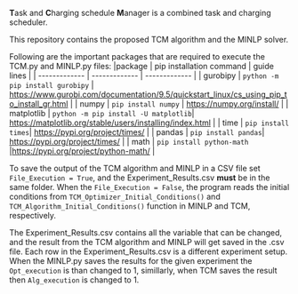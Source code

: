 **T**ask and **C**harging schedule **M**anager is a combined task and charging scheduler.

This repository contains the proposed TCM algorithm and the MINLP solver. 


Following are the important packages that are required to execute the TCM.py and MINLP.py files:
|package | pip installation command | guide lines |
| ------------- | ------------- | ------------- |
| gurobipy | `python -m pip install gurobipy`   | https://www.gurobi.com/documentation/9.5/quickstart_linux/cs_using_pip_to_install_gr.html |
| numpy  | `pip install numpy`  | https://numpy.org/install/  |
| matplotlib | `python -m pip install -U matplotlib`| https://matplotlib.org/stable/users/installing/index.html |
| time | `pip install times`| https://pypi.org/project/times/ |
| pandas | `pip install pandas`| https://pypi.org/project/times/ |
| math | `pip install python-math` |https://pypi.org/project/python-math/ |


To save the output of the TCM algorithm and MINLP in a CSV file set `File_Execution = True`, and the Experiment_Results.csv **must** be in the same folder. When the `File_Execution = False`, the program reads the initial conditions from `TCM_Optimizer_Initial_Conditions()` and `TCM_Algorithm_Initial_Conditions()` function in MINLP and TCM, respectively. 

The Experiment_Results.csv contains all the variable that can be changed, and the result from the TCM algorithm and MINLP will get saved in the .csv file. Each row in the Experiment_Results.csv is a different experiment setup. When the MINLP.py saves the results for the given experiment the `Opt_execution` is than changed to 1, simillarly, when TCM saves the result then `Alg_execution` is changed to 1.
